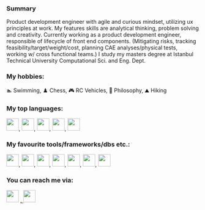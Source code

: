 ### Summary

Product development engineer with agile and curious mindset, utilizing ux principles at work. My features skills are analytical thinking, problem solving and creativity. Currently working as a product development engineer, responsible of lifecycle of front end components. (Mitigating risks, tracking feasibility/target/weight/cost, planning CAE analyses/physical tests, working w/ cross functional teams.) I study my masters degree at Istanbul Technical University Computational Sci. and Eng. Dept.

### My hobbies:

🏊 Swimming,
♟️ Chess,
🎮 RC Vehicles,
💭 Philosophy,
⛰️ Hiking

### My top languages:

<img height="32" width="32" src="https://cdn.simpleicons.org/javascript" />, <img height="32" width="32" src="https://cdn.simpleicons.org/go" />, <img height="32" width="32" src="https://cdn.simpleicons.org/python" />, <img height="32" width="32" src="https://cdn.simpleicons.org/fortran" />, <img height="32" width="32" src="https://cdn.simpleicons.org/cplusplus" />

### My favourite tools/frameworks/dbs etc.:

<img height="32" width="32" src="https://cdn.simpleicons.org/react" />, <img height="32" width="32" src="https://cdn.simpleicons.org/nodedotjs" />, <img height="32" width="32" src="https://cdn.simpleicons.org/oracle" />, <img height="32" width="32" src="https://cdn.simpleicons.org/mongodb" />, <img height="32" width="32" src="https://cdn.simpleicons.org/nginx" />, <img height="32" width="32" src="https://cdn.simpleicons.org/tableau" />, <img height="32" width="32" src="https://cdn.simpleicons.org/firebase" />

### You can reach me via:

<a href="https://linkedin.com/in/dorukolcmener/"><img height="32" width="32" src="https://cdn.simpleicons.org/linkedin" /></a>
<a href="https://lichess.org/@/dorukovic">, <img height="32" width="32" src="https://cdn.simpleicons.org/lichess/grey" /></a>

<!--
**dorukolcmener/dorukolcmener** is a ✨ _special_ ✨ repository because its `README.md` (this file) appears on your GitHub profile.

Here are some ideas to get you started:

- 🔭 I’m currently working on ...
- 🌱 I’m currently learning ...
- 👯 I’m looking to collaborate on ...
- 🤔 I’m looking for help with ...
- 💬 Ask me about ...
- 📫 How to reach me: ...
- 😄 Pronouns: ...
- ⚡ Fun fact: ...
-->
